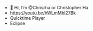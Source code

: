 - 👋 Hi, I’m @Chrisrha or Christopher Ha
- https://youtu.be/hWLmMbl27Bk
- Quicktime Player
- Eclipse

